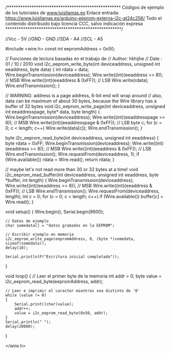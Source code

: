 /***************************************************
Códigos de ejemplo de los tutoriales de www.luisllamas.es
Enlace entrada: https://www.luisllamas.es/arduino-eeprom-externa-i2c-at24c256/
Todo el contenido distribuido bajo licencia CCC, salvo indicación expresa
****************************************************/

//Vcc - 5V
//GND - GND
//SDA - A4
//SCL - A5

#include <wire.h>
const int eepromAddress = 0x50;


// Funciones de lectura basadas en el trabajo de 
// Author: hkhijhe
// Date : 01 / 10 / 2010
void i2c_eeprom_write_byte(int deviceaddress, unsigned int eeaddress, byte data) {
	int rdata = data;
	Wire.beginTransmission(deviceaddress);
	Wire.write((int)(eeaddress >> 8)); // MSB
	Wire.write((int)(eeaddress & 0xFF)); // LSB
	Wire.write(rdata);
	Wire.endTransmission();
}

// WARNING: address is a page address, 6-bit end will wrap around
// also, data can be maximum of about 30 bytes, because the Wire library has a buffer of 32 bytes
void i2c_eeprom_write_page(int deviceaddress, unsigned int eeaddresspage, byte* data, byte length) {
	Wire.beginTransmission(deviceaddress);
	Wire.write((int)(eeaddresspage >> 8)); // MSB
	Wire.write((int)(eeaddresspage & 0xFF)); // LSB
	byte c;
	for (c = 0; c < length; c++)
		Wire.write(data[c]);
	Wire.endTransmission();
}

byte i2c_eeprom_read_byte(int deviceaddress, unsigned int eeaddress) {
	byte rdata = 0xFF;
	Wire.beginTransmission(deviceaddress);
	Wire.write((int)(eeaddress >> 8)); // MSB
	Wire.write((int)(eeaddress & 0xFF)); // LSB
	Wire.endTransmission();
	Wire.requestFrom(deviceaddress, 1);
	if (Wire.available()) rdata = Wire.read();
	return rdata;
}

// maybe let's not read more than 30 or 32 bytes at a time!
void i2c_eeprom_read_buffer(int deviceaddress, unsigned int eeaddress, byte *buffer, int length) {
	Wire.beginTransmission(deviceaddress);
	Wire.write((int)(eeaddress >> 8)); // MSB
	Wire.write((int)(eeaddress & 0xFF)); // LSB
	Wire.endTransmission();
	Wire.requestFrom(deviceaddress, length);
	int c = 0;
	for (c = 0; c < length; c++)
		if (Wire.available()) buffer[c] = Wire.read();
}


void setup()
{
	Wire.begin();
	Serial.begin(9600);

	// Datos de ejemplo
	char somedata[] = "datos grabados en la EEPROM";

	// Escribir ejemplo en memoria
	i2c_eeprom_write_page(eepromAddress, 0, (byte *)somedata, sizeof(somedata)); 
	delay(10);

	Serial.println(F("Escritura inicial completada"));
}

void loop()
{
	// Leer el primer byte de la memoria
	int addr = 0;
	byte value = i2c_eeprom_read_byte(eepromAddress, addr);

	// Leer e imprimir el caracter mientras sea distinto de '0'
	while (value != 0)
	{
		Serial.print((char)value);
		addr++;
		value = i2c_eeprom_read_byte(0x50, addr);
	}
	Serial.println(" ");
	delay(20000);
}

</wire.h>